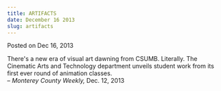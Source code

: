 ```yaml
---
title: ARTIFACTS
date: December 16 2013
slug: artifacts
---
```


 



<span class="date">Posted on Dec 16, 2013    </span>
<p>There&apos;s a new era of visual art dawning from CSUMB. Literally.
The Cinematic Arts and Technology department unveils student work
from its first ever round of animation classes.<br>
&#x2013; <em>Monterey County Weekly,</em>&#xA0;Dec. 12, 2013</br></p>





 

